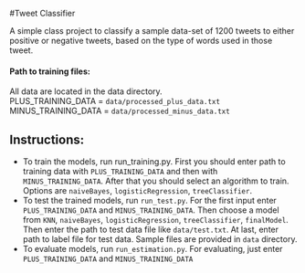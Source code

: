 #Tweet Classifier

A simple class project to classify a sample data-set of 1200 tweets to either positive or negative tweets, based on the
type of words used in those tweet.

#### Path to training files:
All data are located in the data directory.<br>
PLUS_TRAINING_DATA = `data/processed_plus_data.txt`<br>
MINUS_TRAINING_DATA = `data/processed_minus_data.txt`

## Instructions:
- To train the models, run run_training.py. First you should enter path to training data with
`PLUS_TRAINING_DATA` and then with `MINUS_TRAINING_DATA`. After that you should select an algorithm
to train. Options are `naiveBayes`, `logisticRegression`, `treeClassifier`.
- To test the trained models, run `run_test.py`. For the first input enter `PLUS_TRAINING_DATA` and `MINUS_TRAINING_DATA`. Then choose a model from `KNN`, `naiveBayes`, `logisticRegression`, `treeClassifier`, `finalModel`. Then enter the path to test data file like `data/test.txt`. At last, enter path to label file for test data. Sample files are provided in `data` directory.
- To evaluate models, run `run_estimation.py`. For evaluating, just enter `PLUS_TRAINING_DATA` and `MINUS_TRAINING_DATA`